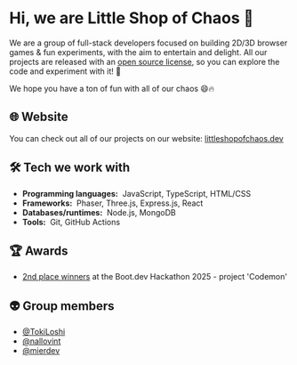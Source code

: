 # Hi, we are Little Shop of Chaos :wave:

We are a group of full-stack developers focused on building 2D/3D browser games & fun experiments, with the aim to entertain and delight. All our projects are released with an [open source license](https://en.wikipedia.org/wiki/Open-source_license), so you can explore the code and experiment with it! :tada:

We hope you have a ton of fun with all of our chaos 😄🔥

## :globe_with_meridians: Website

You can check out all of our projects on our website: [littleshopofchaos.dev](https://littleshopofchaos.dev/)
  
## :hammer_and_wrench: Tech we work with

- **Programming languages:**&nbsp;&nbsp;JavaScript, TypeScript, HTML/CSS
- **Frameworks:**&nbsp;&nbsp;Phaser, Three.js, Express.js, React
- **Databases/runtimes:**&nbsp;&nbsp;Node.js, MongoDB
- **Tools:**&nbsp;&nbsp;Git, GitHub Actions

## :trophy: Awards

- [2nd place winners](https://blog.boot.dev/news/hackathon-2025/) at the Boot.dev Hackathon 2025 - project 'Codemon'

## :alien: Group members

- [@TokiLoshi](https://github.com/TokiLoshi)
- [@nallovint](https://github.com/nallovint)
- [@mierdev](https://github.com/mierdev)
